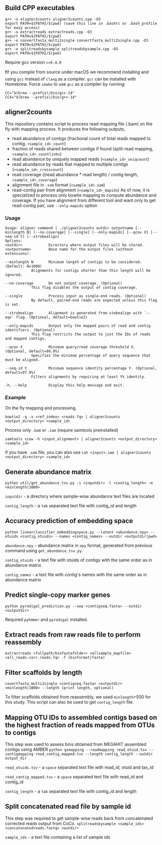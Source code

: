 ## Build CPP executables
	g++ -o aligner2counts aligner2counts.cpp -O3
	export PATH=${PATH}/$(pwd) (save this line in .bashrc or .bash_profile for easy access)
 	g++ -o extractreads extractreads.cpp -O3
	export PATH=${PATH}/$(pwd)
 	g++ -o convertfasta_multi2single convertfasta_multi2single.cpp -O3
	export PATH=${PATH}/$(pwd)
 	g++ -o splitreadsbysample splitreadsbysample.cpp -O3
	export PATH=${PATH}/$(pwd)
Require gcc version `>=9.4.0`

❗️If you compile from source under macOS we recommend installing and using `gcc` instead of `clang` as a compiler. `gcc` can be installed with Homebrew. Force `cmake` to use `gcc` as a compiler by running:

    CC="$(brew --prefix)/bin/gcc-14"
    CCX="$(brew --prefix)/bin/g++-14"

## aligner2counts
This repository contains script to process read mapping file (.bam) on the fly with mapping process. It produces the following outputs,
 - read abundance of contigs (fractional count of total reads mapped to contig, `<sample_id>_count`)
 - fraction of reads shared between contigs if found (split-read mapping, `<sample_id>_countlinks`)
 - read abundance by uniquely mapped reads (`<sample_id>_uniqcount`)
 - read abundance by reads that mapped to multiple contigs (`<sample_id>_crosscount`)
 - read coverage ((read abundance * read length) / contig length, `<sample_id>_coverage`)
 - alignment file in `.sam` format (`<sample_id>.sam`)
 - read-contig pair from alignment (`<sample_id>_mapids`)
As of now, it is specialized to process only bowtie mapping to compute abundance and coverage. If you have alignment from different tool and want only to get read-contig pair, use `--only-mapids` option

### Usage
	Usage: aligner command | ./aligner2counts outdir outputname [--minlength N] [--no-coverage] [--single] [--only-mapids] [--qcov X] [--seq-id Y] [--strobealign]
	Options:
	<outdir>            Directory where output files will be stored.
	<outputname>        Base name for the output files (without extensions).

	--minlength N       Minimum length of contigs to be considered. (Default: N=1000)
			    Alignments for contigs shorter than this length will be ignored.

	--no-coverage       Do not output coverage. (Optional)
			    This flag disables the output of contig coverage.

	--single            Process input as single-end reads. (Optional)
			    By default, paired-end reads are expected unless this flag is set.

	--strobealign       Alignment is generated from stobealign with `--eqx` flag. (Optional, default=bowtie2)

	--only-mapids       Output only the mapped pairs of read and contig identifiers. (Optional)
			    This flag restricts the output to just the IDs of reads and mapped contigs.

	--qcov X            Minimum query/read coverage threshold X. (Optional, default=99.0%)
			    Specifies the minimum percentage of query sequence that must be aligned.

	--seq-id Y          Minimum sequence identity percentage Y. (Optional, default=97.0%)
			    Filters alignments by requiring at least Y% identity.

	-h, --help          Display this help message and exit.

### Example
On the fly mapping and processing,

 	bowtie2 -q -x <ref_index> <reads.fq> | aligner2counts <output_directory> <sample_id>

Process only `.bam` or `.sam` (require samtools preinstalled)

 	samtools view -h <input_alignment> | aligner2counts <output_directory> <sample_id>

If you have `.sam` file, you can also use `cat <input>.sam | aligner2counts <output_directory> <sample_id>`

## Generate abundance matrix
`python util/get_abundance_tsv.py -i <inputdir> -l <contig_length> -m <minlength|1000>`

`inputdir` - a directory where sample-wise abundance text files are located

`contig_length` - a `tab` separated text file with contig_id and length

## Accuracy prediction of embedding space
`python linearclassifier_embeddingspace.py --latent <abundance.npy> --otuids <contig_otuids> --names <contig_names> --outdir <outputdir|pwd>`

`abundance.npy` - abundance matrix in `npy` format, generated from previous command using `get_abundance_tsv.py`.

`contig_otuids` - a text file with otuids of contigs with the same order as in abundance matrix

`contig_names` - a text file with contig's names with the same order as in abundance matrix

## Predict single-copy marker genes
`python pyrodigal_prediction.py --seq <contigseq.fasta> --outdir <outputdir>`

Required `pyhmmer` and `pyrodigal` installed.

## Extract reads from raw reads file to perform reassembly
`extractreads <fullpath/binfastafolder> <allsample_mapfile> <all_reads.corr.reads.fq> -f (binformat|fasta)`

## Filter scaffolds by length
`covertfasta_multi2single <contigseq.fasta> <outputdir> <minlength|1000> --length (print length, optional)`

To filter scaffolds obtained from reassembly, we used `minlength`=500 for this study. This script can also be used to get `contig_length` file.

## Mapping OTU IDs to assembled contigs based on the highest fraction of reads mapped from OTUs to contigs
This step was used to assess bins obtained from MEGAHIT assembled contigs using AMBER
`python gsmapping --readmapping read_otuid.tsv --contigmapping read_contig_mapped.tsv --length contig_length --outdir output_dir`

`read_otuids.tsv` - a `space` separated text file with read_id, otuid and tax_id

`read_contig_mapped.tsv` - a `space` separated text file with read_id and contig_id

`contig_length` - a `tab` separated text file with contig_id and length

## Split concatenated read file by sample id
This step was required to get sample-wise reads back from concatenated corrected reads output from CoCo.
`splitreadsbysample <sample_ids> <concatenatedreads.fastq> <outdir>`

`sample_ids` - a text file containing a list of sample ids
